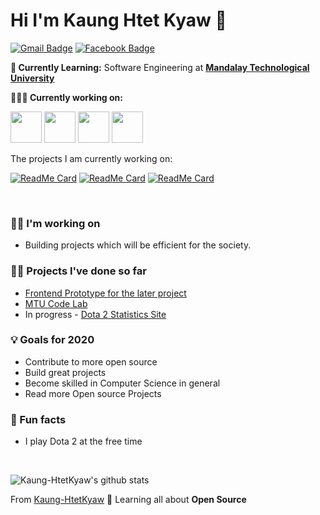 # Hi I'm Kaung Htet Kyaw 👋

[![Gmail Badge](https://img.shields.io/badge/-kaunghtetkyaw-c14438?style=flat&logo=Gmail&logoColor=white&link=mailto:kaunghtetkyaw02749@gmail.com)](mailto:kaunghtetkyaw02749@gmail.com)
[![Facebook Badge](https://img.shields.io/badge/-kaunghtetkyaw-%231877F2.svg?&style=flat-square&logo=facebook&logoColor=white&link=https://web.facebook.com/lulinoppakyaw.jgyi)](https://web.facebook.com/lulinoppakyaw.jgyi)


**💼 Currently Learning:** Software Engineering at <a href="https://www.mtu.edu.mm/" target="_blank"><b>Mandalay Technological University</b></a>

**👨🏻‍💻 Currently working on:** 

<code><a href="https://www.javascript.com/" target="_blank"><img height="50" src="https://upload.wikimedia.org/wikipedia/commons/thumb/9/99/Unofficial_JavaScript_logo_2.svg/1200px-Unofficial_JavaScript_logo_2.svg.png"></a></code>
<code><a href="https://vuejs.org/" target="_blank"><img height="50" src="https://vuejs.org/images/logo.png"></a></code>
<code><a href="https://reactjs.org/" target="_blank"><img height="50" src="https://upload.wikimedia.org/wikipedia/commons/a/a7/React-icon.svg"></a></code>
<code><a href="https://nodejs.org/" target="_blank"><img height="50" src="https://upload.wikimedia.org/wikipedia/commons/d/d9/Node.js_logo.svg"></a></code>



<div><p>The projects I am currently working on: </p></div>

[![ReadMe Card](https://github-readme-stats.vercel.app/api/pin/?username=Kaung-HtetKyaw&repo=pathfinding-visualizer)](https://github.com/Kaung-HtetKyaw/pathfinding-visualizer)
[![ReadMe Card](https://github-readme-stats.vercel.app/api/pin/?username=Kaung-HtetKyaw&repo=Nuff)](https://github.com/Kaung-HtetKyaw/Nuff)
[![ReadMe Card](https://github-readme-stats.vercel.app/api/pin/?username=Kaung-HtetKyaw&repo=Algorithm-Javascript-Implementation)](https://github.com/Kaung-HtetKyaw/Algorithm-Javascript-Implementation)

<br />

### 👩‍💻 I'm working on
- Building projects which will be efficient for the society. 

### 👩‍💻 Projects I've done so far
- [Frontend Prototype for the later project](https://mayhemd2-c8045.web.app/)
- [MTU Code Lab](https://mtucodelab.netlify.app/)
- In progress - [Dota 2 Statistics Site](https://mayhemd2.netlify.app/) 

### 💡 Goals for 2020
- Contribute to more open source
- Build great projects 
- Become skilled in Computer Science in general
- Read more Open source Projects

### 🌴 Fun facts
- I play Dota 2 at the free time

<br/>

![Kaung-HtetKyaw's github stats](https://github-readme-stats.vercel.app/api?username=Kaung-HtetKyaw&show_icons=true&line_height=30)


From [Kaung-HtetKyaw](https://github.com/Kaung-HtetKyaw)
🌱 Learning all about **Open Source**

